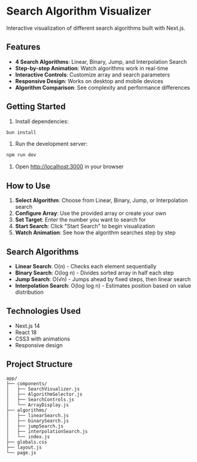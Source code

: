 # Search Algorithm Visualizer

Interactive visualization of different search algorithms built with Next.js.

## Features

- **4 Search Algorithms**: Linear, Binary, Jump, and Interpolation Search
- **Step-by-step Animation**: Watch algorithms work in real-time
- **Interactive Controls**: Customize array and search parameters
- **Responsive Design**: Works on desktop and mobile devices
- **Algorithm Comparison**: See complexity and performance differences

## Getting Started

1. Install dependencies:

```bash
bun install
```

1. Run the development server:

```bash
npm run dev
```

1. Open [http://localhost:3000](http://localhost:3000) in your browser

## How to Use

1. **Select Algorithm**: Choose from Linear, Binary, Jump, or Interpolation search
2. **Configure Array**: Use the provided array or create your own
3. **Set Target**: Enter the number you want to search for
4. **Start Search**: Click "Start Search" to begin visualization
5. **Watch Animation**: See how the algorithm searches step by step

## Search Algorithms

- **Linear Search**: O(n) - Checks each element sequentially
- **Binary Search**: O(log n) - Divides sorted array in half each step
- **Jump Search**: O(√n) - Jumps ahead by fixed steps, then linear search
- **Interpolation Search**: O(log log n) - Estimates position based on value distribution

## Technologies Used

- Next.js 14
- React 18
- CSS3 with animations
- Responsive design

## Project Structure

```code
app/
├── components/
│   ├── SearchVisualizer.js
│   ├── AlgorithmSelector.js
│   ├── SearchControls.js
│   └── ArrayDisplay.js
├── algorithms/
│   ├── linearSearch.js
│   ├── binarySearch.js
│   ├── jumpSearch.js
│   ├── interpolationSearch.js
│   └── index.js
├── globals.css
├── layout.js
└── page.js
```
